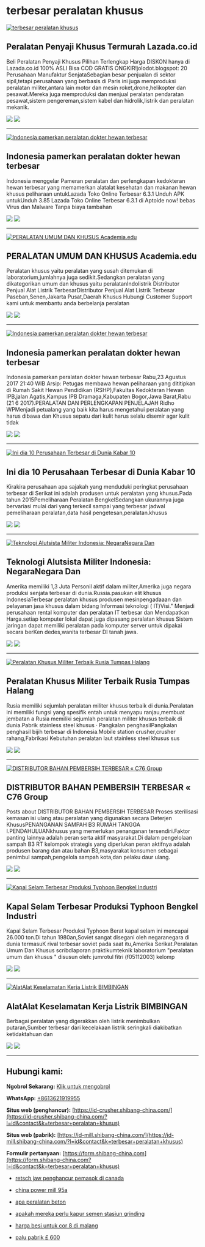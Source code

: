 # terbesar peralatan khusus

<a href="https://swt.shibang-china.com/?l=id&img&k=terbesar+peralatan+khusus" target="_blank">![terbesar peralatan khusus](http://static.shibang-china.com/all-800x300/1087.jpg)</a>

## Peralatan Penyaji Khusus Termurah Lazada.co.id
Beli Peralatan Penyaji Khusus Pilihan Terlengkap Harga DISKON hanya di Lazada.co.id 100% ASLI Bisa COD GRATIS ONGKIR!jolodot.blogspot: 20 Perusahaan Manufaktur SenjataSebagian besar penjualan di sektor sipil,tetapi perusahaan yang berbasis di Paris ini juga memproduksi peralatan militer,antara lain motor dan mesin roket,drone,helikopter dan pesawat.Mereka juga memproduksi dan menjual peralatan pendaratan pesawat,sistem pengereman,sistem kabel dan hidrolik,listrik dan peralatan mekanik.


<a href="https://whatsapp.shibangsoft.com/WhatsApp.php" target="_blank" title="WhatsApp">![](http://static.shibang-china.com/icon/whatsapp.png)</a> <a href="https://swt.shibang-china.com/?l=id&icon&k=terbesar+peralatan+khusus" target="_blank">![](http://static.shibang-china.com/icon/chat-id.png)</a>

---

<a href="https://swt.shibang-china.com/?l=id&img&k=terbesar+peralatan+khusus" target="_blank">![Indonesia pamerkan peralatan dokter hewan terbesar](http://static.shibang-china.com/all-800x300/1469.jpg)</a>

## Indonesia pamerkan peralatan dokter hewan terbesar
Indonesia menggelar Pameran peralatan dan perlengkapan kedokteran hewan terbesar yang memamerkan alatalat kesehatan dan makanan hewan khusus peliharaan untukLazada Toko Online Terbesar 6.3.1 Unduh APK untukUnduh 3.85 Lazada Toko Online Terbesar 6.3.1 di Aptoide now! bebas Virus dan Malware Tanpa biaya tambahan


<a href="https://whatsapp.shibangsoft.com/WhatsApp.php" target="_blank" title="WhatsApp">![](http://static.shibang-china.com/icon/whatsapp.png)</a> <a href="https://swt.shibang-china.com/?l=id&icon&k=terbesar+peralatan+khusus" target="_blank">![](http://static.shibang-china.com/icon/chat-id.png)</a>

---

<a href="https://swt.shibang-china.com/?l=id&img&k=terbesar+peralatan+khusus" target="_blank">![PERALATAN UMUM DAN KHUSUS Academia.edu](http://static.shibang-china.com/all-800x300/304.jpg)</a>

## PERALATAN UMUM DAN KHUSUS Academia.edu
Peralatan khusus yaitu peralatan yang susah ditemukan di laboratorium,jumlahnya juga sedikit.Sedangkan peralatan yang dikategorikan umum dan khusus yaitu peralatanIndolistrik Distributor Penjual Alat Listrik TerbesarDistributor Penjual Alat Listrik Terbesar Paseban,Senen,Jakarta Pusat,Daerah Khusus Hubungi Customer Support kami untuk membantu anda berbelanja peralatan


<a href="https://whatsapp.shibangsoft.com/WhatsApp.php" target="_blank" title="WhatsApp">![](http://static.shibang-china.com/icon/whatsapp.png)</a> <a href="https://swt.shibang-china.com/?l=id&icon&k=terbesar+peralatan+khusus" target="_blank">![](http://static.shibang-china.com/icon/chat-id.png)</a>

---

<a href="https://swt.shibang-china.com/?l=id&img&k=terbesar+peralatan+khusus" target="_blank">![Indonesia pamerkan peralatan dokter hewan terbesar](http://static.shibang-china.com/all-800x300/248.jpg)</a>

## Indonesia pamerkan peralatan dokter hewan terbesar
Indonesia pamerkan peralatan dokter hewan terbesar Rabu,23 Agustus 2017 21:40 WIB Arsip: Petugas membawa hewan peliharaan yang dititipkan di Rumah Sakit Hewan Pendidikan (RSHP),Fakultas Kedokteran Hewan IPB,jalan Agatis,Kampus IPB Dramaga,Kabupaten Bogor,Jawa Barat,Rabu (21 6 2017).PERALATAN DAN PERLENGKAPAN PENJELAJAH Ridho WPMenjadi petualang yang baik kita harus mengetahui peralatan yang harus dibawa dan Khusus sepatu dari kulit harus selalu disemir agar kulit tidak


<a href="https://whatsapp.shibangsoft.com/WhatsApp.php" target="_blank" title="WhatsApp">![](http://static.shibang-china.com/icon/whatsapp.png)</a> <a href="https://swt.shibang-china.com/?l=id&icon&k=terbesar+peralatan+khusus" target="_blank">![](http://static.shibang-china.com/icon/chat-id.png)</a>

---

<a href="https://swt.shibang-china.com/?l=id&img&k=terbesar+peralatan+khusus" target="_blank">![Ini dia 10 Perusahaan Terbesar di Dunia Kabar 10](http://static.shibang-china.com/all-800x300/1266.jpg)</a>

## Ini dia 10 Perusahaan Terbesar di Dunia Kabar 10
Kirakira perusahaan apa sajakah yang menduduki peringkat perusahaan terbesar di Serikat ini adalah produsen untuk peralatan yang khusus.Pada tahun 2015Pemeliharaan Peralatan BengkelSedangkan ukurannya juga bervariasi mulai dari yang terkecil sampai yang terbesar jadwal pemeliharaan peralatan,data hasil pengetesan,peralatan.khusus


<a href="https://whatsapp.shibangsoft.com/WhatsApp.php" target="_blank" title="WhatsApp">![](http://static.shibang-china.com/icon/whatsapp.png)</a> <a href="https://swt.shibang-china.com/?l=id&icon&k=terbesar+peralatan+khusus" target="_blank">![](http://static.shibang-china.com/icon/chat-id.png)</a>

---

<a href="https://swt.shibang-china.com/?l=id&img&k=terbesar+peralatan+khusus" target="_blank">![Teknologi Alutsista Militer Indonesia: NegaraNegara Dan](http://static.shibang-china.com/all-800x300/836.jpg)</a>

## Teknologi Alutsista Militer Indonesia: NegaraNegara Dan
Amerika memiliki 1,3 Juta Personil aktif dalam militer,Amerika juga negara produksi senjata terbesar di dunia.Russia.pasukan elit khusus IndonesiaTerbesar peralatan khusus produsen mesinpengadaaan dan pelayanan jasa khusus dalam bidang Informasi teknologi ( IT)Visi." Menjadi perusahaan rental komputer dan peralatan IT terbesar dan Mendapatkan Harga.setiap komputer lokal dapat juga dipasang peralatan khusus Sistem jaringan dapat memiliki peralatan pada komputer server untuk dipakai secara berKen dedes,wanita terbesar DI tanah jawa.


<a href="https://whatsapp.shibangsoft.com/WhatsApp.php" target="_blank" title="WhatsApp">![](http://static.shibang-china.com/icon/whatsapp.png)</a> <a href="https://swt.shibang-china.com/?l=id&icon&k=terbesar+peralatan+khusus" target="_blank">![](http://static.shibang-china.com/icon/chat-id.png)</a>

---

<a href="https://swt.shibang-china.com/?l=id&img&k=terbesar+peralatan+khusus" target="_blank">![Peralatan Khusus Militer Terbaik Rusia Tumpas Halang](http://static.shibang-china.com/all-800x300/1279.jpg)</a>

## Peralatan Khusus Militer Terbaik Rusia Tumpas Halang
Rusia memiliki sejumlah peralatan militer khusus terbaik di dunia.Peralatan ini memiliki fungsi yang spesifik entah untuk menyapu ranjau,membuat jembatan a Rusia memiliki sejumlah peralatan militer khusus terbaik di dunia.Pabrik stainless steel khusus · Pangkalan penghasilPangkalan penghasil bijih terbesar di Indonesia.Mobile station crusher,crusher rahang,Fabrikasi Kebutuhan peralatan laut stainless steel khusus sus


<a href="https://whatsapp.shibangsoft.com/WhatsApp.php" target="_blank" title="WhatsApp">![](http://static.shibang-china.com/icon/whatsapp.png)</a> <a href="https://swt.shibang-china.com/?l=id&icon&k=terbesar+peralatan+khusus" target="_blank">![](http://static.shibang-china.com/icon/chat-id.png)</a>

---

<a href="https://swt.shibang-china.com/?l=id&img&k=terbesar+peralatan+khusus" target="_blank">![DISTRIBUTOR BAHAN PEMBERSIH TERBESAR « C76 Group](http://static.shibang-china.com/all-800x300/509.jpg)</a>

## DISTRIBUTOR BAHAN PEMBERSIH TERBESAR « C76 Group
Posts about DISTRIBUTOR BAHAN PEMBERSIH TERBESAR Proses sterilisasi kemasan isi ulang atau peralatan yang digunakan secara Deterjen KhususPENANGANAN SAMPAH B3 RUMAH TANGGA I.PENDAHULUANkhusus yang memerlukan penanganan tersendiri.Faktor panting lainnya adalah peran serta aktif masyarakat.Di dalam pengelolaan sampah B3 RT kelompok strategis yang diperlukan peran aktifnya adalah produsen barang dan atau bahan B3,masyarakat konsumen sebagai penimbul sampah,pengelola sampah kota,dan pelaku daur ulang.


<a href="https://whatsapp.shibangsoft.com/WhatsApp.php" target="_blank" title="WhatsApp">![](http://static.shibang-china.com/icon/whatsapp.png)</a> <a href="https://swt.shibang-china.com/?l=id&icon&k=terbesar+peralatan+khusus" target="_blank">![](http://static.shibang-china.com/icon/chat-id.png)</a>

---

<a href="https://swt.shibang-china.com/?l=id&img&k=terbesar+peralatan+khusus" target="_blank">![Kapal Selam Terbesar Produksi Typhoon Bengkel Industri](http://static.shibang-china.com/all-800x300/805.jpg)</a>

## Kapal Selam Terbesar Produksi Typhoon Bengkel Industri
Kapal Selam Terbesar Produksi Typhoon Berat kapal selam ini mencapai 26.000 ton.Di tahun 1980an,Soviet sangat disegani oleh negaranegara di dunia termasuK rival terbesar soviet pada saat itu,Amerika Serikat.Peralatan Umum Dan Khusus scribdlaporan praktikumteknik laboratorium "peralatan umum dan khusus " disusun oleh: jumrotul fitri (f05112003) kelomp


<a href="https://whatsapp.shibangsoft.com/WhatsApp.php" target="_blank" title="WhatsApp">![](http://static.shibang-china.com/icon/whatsapp.png)</a> <a href="https://swt.shibang-china.com/?l=id&icon&k=terbesar+peralatan+khusus" target="_blank">![](http://static.shibang-china.com/icon/chat-id.png)</a>

---

<a href="https://swt.shibang-china.com/?l=id&img&k=terbesar+peralatan+khusus" target="_blank">![AlatAlat Keselamatan Kerja Listrik BIMBINGAN](http://static.shibang-china.com/all-800x300/57.jpg)</a>

## AlatAlat Keselamatan Kerja Listrik BIMBINGAN
Berbagai peralatan yang digerakkan oleh listrik menimbulkan putaran,Sumber terbesar dari kecelakaan listrik seringkali diakibatkan ketidaktahuan dan

<a href="https://whatsapp.shibangsoft.com/WhatsApp.php" target="_blank" title="WhatsApp">![](http://static.shibang-china.com/icon/whatsapp.png)</a> <a href="https://swt.shibang-china.com/?l=id&icon&k=terbesar+peralatan+khusus" target="_blank">![](http://static.shibang-china.com/icon/chat-id.png)</a>

---
## Hubungi kami:

**Ngobrol Sekarang:** [Klik untuk mengobrol](https://swt.shibang-china.com?l=id&contact&k=terbesar+peralatan+khusus)

**WhatsApp:**  [+8613621919955](https://whatsapp.shibangsoft.com/WhatsApp.php)

**Situs web (penghancur):** [https://id-crusher.shibang-china.com/](https://id-crusher.shibang-china.com/?l=id&contact&k=terbesar+peralatan+khusus)

**Situs web (pabrik):** [https://id-mill.shibang-china.com/](https://id-mill.shibang-china.com/?l=id&contact&k=terbesar+peralatan+khusus)

**Formulir pertanyaan:** [https://form.shibang-china.com](https://form.shibang-china.com?l=id&contact&k=terbesar+peralatan+khusus)

* [retsch jaw penghancur pemasok di canada](../36/retsch%20jaw%20penghancur%20pemasok%20di%20canada.md)

* [china power mill 95a](../40/china%20power%20mill%2095a.md)

* [apa peralatan beton](../36/apa%20peralatan%20beton.md)

* [apakah mereka perlu kapur semen stasiun grinding](../31/apakah%20mereka%20perlu%20kapur%20semen%20stasiun%20grinding.md)

* [harga besi untuk cor 8 di malang](../38/harga%20besi%20untuk%20cor%208%20di%20malang.md)

* [palu pabrik £ 600](../38/palu%20pabrik%20%C2%A3%20600.md)